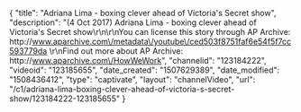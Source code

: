 {
    "title": "Adriana Lima - boxing clever ahead of Victoria's Secret show",
    "description": "(4 Oct 2017) Adriana Lima - boxing clever ahead of Victoria's Secret show\r\n\r\nYou can license this story through AP Archive: http:\/\/www.aparchive.com\/metadata\/youtube\/ced503f8751faf6e54f5f7cc593779da \r\nFind out more about AP Archive: http:\/\/www.aparchive.com\/HowWeWork",
    "channelid": "123184222",
    "videoid": "123185655",
    "date_created": "1507629389",
    "date_modified": "1508436412",
    "type": "captivate",
    "layout": "channelVideo",
    "url": "\/c1\/adriana-lima-boxing-clever-ahead-of-victoria-s-secret-show\/123184222-123185655"
}